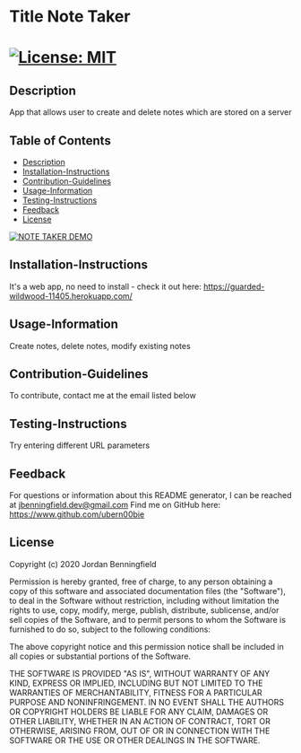 
  # Title Note Taker
 [![License: MIT](https://img.shields.io/badge/License-MIT-blue.svg)](https://opensource.org/licenses/MIT)
===========================================
  ## Description
  App that allows user to create and delete notes which are stored on a server

  ## Table of Contents
  - [Description](#Description)
  - [Installation-Instructions](#Installation-Instructions)
  - [Contribution-Guidelines](#Contribution-Guidelines)
  - [Usage-Information](#Usage-Information)
  - [Testing-Instructions](#Testing-Instructions)
  - [Feedback](#Feedback)
  - [License](#License)

[![NOTE TAKER DEMO](./assets/Demo.png)](https://drive.google.com/file/d/1wEf9y3DeIPXLmt717CXoqDYgKobkOcSK/preview "@embed")

  ## Installation-Instructions
  It's a web app, no need to install - check it out here: https://guarded-wildwood-11405.herokuapp.com/

  ## Usage-Information
  Create notes, delete notes, modify existing notes

  ## Contribution-Guidelines
  To contribute, contact me at the email listed below

  ## Testing-Instructions
  Try entering different URL parameters

  ## Feedback 
  For questions or information about this README generator, I can be reached at jbenningfield.dev@gmail.com 
  Find me on GitHub here: https://www.github.com/ubern00bie
  
  ## License
  Copyright (c) 2020 Jordan Benningfield

Permission is hereby granted, free of charge, to any person obtaining a copy
of this software and associated documentation files (the "Software"), to deal
in the Software without restriction, including without limitation the rights
to use, copy, modify, merge, publish, distribute, sublicense, and/or sell
copies of the Software, and to permit persons to whom the Software is
furnished to do so, subject to the following conditions:

The above copyright notice and this permission notice shall be included in all
copies or substantial portions of the Software.

THE SOFTWARE IS PROVIDED "AS IS", WITHOUT WARRANTY OF ANY KIND, EXPRESS OR
IMPLIED, INCLUDING BUT NOT LIMITED TO THE WARRANTIES OF MERCHANTABILITY,
FITNESS FOR A PARTICULAR PURPOSE AND NONINFRINGEMENT. IN NO EVENT SHALL THE
AUTHORS OR COPYRIGHT HOLDERS BE LIABLE FOR ANY CLAIM, DAMAGES OR OTHER
LIABILITY, WHETHER IN AN ACTION OF CONTRACT, TORT OR OTHERWISE, ARISING FROM,
OUT OF OR IN CONNECTION WITH THE SOFTWARE OR THE USE OR OTHER DEALINGS IN THE
SOFTWARE.
